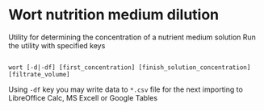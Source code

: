 # Wort nutrition medium dilution
Utility for determining the concentration of a nutrient medium solution
Run the utility with specified keys

```

wort [-d|-df] [first_concentration] [finish_solution_concentration] [filtrate_volume]

```

Using `-df` key you may write data to `*.csv` file for the next importing to LibreOffice Calc, MS Excell or Google Tables
